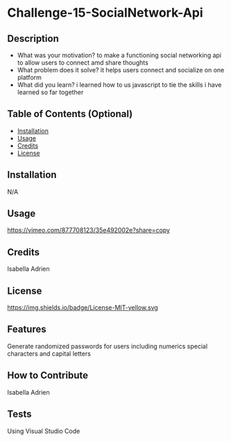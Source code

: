 # Challenge-15-SocialNetwork-Api

## Description

- What was your motivation? to make a functioning social networking api to allow users to connect amd share thoughts
- What problem does it solve? it helps users connect and socialize on one platform
- What did you learn? i learned how to us javascript to tie the skills i have learned so far together

## Table of Contents (Optional)


- [Installation](N/A)
- [Usage](#usage)
- [Credits](#credits)
- [License](#license)

## Installation

N/A

## Usage
https://vimeo.com/877708123/35e492002e?share=copy

## Credits

Isabella Adrien

## License

https://img.shields.io/badge/License-MIT-yellow.svg



## Features

Generate randomized passwords for users including numerics special characters and capital letters

## How to Contribute

Isabella Adrien
## Tests
Using Visual Studio Code



